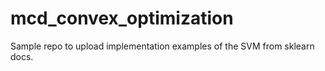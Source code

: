 # mcd_convex_optimization
Sample repo to upload implementation examples of the SVM from sklearn docs.
